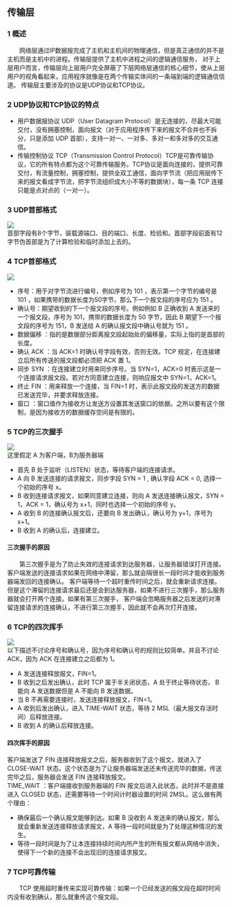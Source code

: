 ## 传输层
### 1 概述  
&emsp;&emsp;网络层通过IP数据报完成了主机和主机间的物理通信，但是真正通信的并不是主机而是主机中的进程。传输层提供了主机中进程之间的逻辑通信服务，
对于上层用户而言，传输层向上层用户完全屏蔽了下层网络层通信的核心细节，使从上层用户的视角看起来，应用程序就像是在两个传输实体间的一条端到端的逻辑通信信道。
传输层主要涉及的协议是UDP协议和TCP协议。
### 2 UDP协议和TCP协议的特点
* 用户数据报协议 UDP（User Datagram Protocol）是无连接的，尽最大可能交付，没有拥塞控制，面向报文（对于应用程序传下来的报文不合并也不拆分，只是添加 UDP 首部），支持一对一、一对多、多对一和多对多的交互通信。  
* 传输控制协议 TCP（Transmission Control Protocol）TCP是可靠传输协议，它的所有特点都为这个可靠传输服务。TCP协议是面向连接的，提供可靠交付，有流量控制，拥塞控制，提供全双工通信，面向字节流（把应用层传下来的报文看成字节流，把字节流组织成大小不等的数据块），每一条 TCP 连接只能是点对点的（一对一）。  
### 3 UDP首部格式    
![](https://github.com/zhuqianqian1996/CS-Master-Note/blob/%E8%AE%A1%E7%AE%97%E6%9C%BA%E7%BD%91%E7%BB%9C/%E5%9B%BE%E7%89%87/UDP%E5%8D%8F%E8%AE%AE.bmp)  
首部字段有8个字节，装载源端口、目的端口、长度、检验和。首部字段前面有12字节伪首部是为了计算检验和临时添加上去的。
### 4 TCP首部格式    
![](https://github.com/zhuqianqian1996/CS-Master-Note/blob/%E8%AE%A1%E7%AE%97%E6%9C%BA%E7%BD%91%E7%BB%9C/%E5%9B%BE%E7%89%87/TCP%E5%8D%8F%E8%AE%AE.bmp)  
* 序号：用于对字节流进行编号，例如序号为 101 ，表示第一个字节的编号是 101 ，如果携带的数据长度为50字节，那么下一个报文段的序号应为 151 。  
* 确认号：期望收到的下一个报文段的序号。例如例如 B 正确收到 A 发送来的一个报文段，序号为 101，携带的数据长度为 50 字节，因此 B 期望下一个报文段的序号为 151，B 发送给 A 的确认报文段中确认号就为 151 。    
* 数据偏移 ：指的是数据部分距离报文段起始处的偏移量，实际上指的是首部的长度。  
* 确认 ACK ：当 ACK=1 时确认号字段有效，否则无效。TCP 规定，在连接建立后所有传送的报文段都必须把 ACK 置 1。  
* 同步 SYN ：在连接建立时用来同步序号。当 SYN=1，ACK=0 时表示这是一个连接请求报文段。若对方同意建立连接，则响应报文中 SYN=1，ACK=1。  
* 终止 FIN ：用来释放一个连接，当 FIN=1 时，表示此报文段的发送方的数据已发送完毕，并要求释放连接。  
* 窗口 ：窗口值作为接收方让发送方设置其发送窗口的依据。之所以要有这个限制，是因为接收方的数据缓存空间是有限的。
### 5 TCP的三次握手    
![](https://github.com/zhuqianqian1996/CS-Master-Note/blob/%E8%AE%A1%E7%AE%97%E6%9C%BA%E7%BD%91%E7%BB%9C/%E5%9B%BE%E7%89%87/%E4%B8%89%E6%AC%A1%E6%8F%A1%E6%89%8B.bmp)  
这里假定 A 为客户端，B为服务器端  
* 首先 B 处于监听（LISTEN）状态，等待客户端的连接请求。  
* A 向 B 发送连接的请求报文，同步字段 SYN = 1 , 确认字段 ACK = 0, 选择一个初始的序号 x。  
* B 收到连接请求报文，如果同意建立连接，则向 A 发送连接确认报文，SYN = 1，ACK = 1，确认号为 x+1，同时也选择一个初始的序号 y。  
* A 收到 B 的连接确认报文后，还要向 B 发出确认，确认号为 y+1，序号为 x+1。  
* B 收到 A 的确认后，连接建立。  
#### 三次握手的原因  
&emsp;&emsp;第三次握手是为了防止失效的连接请求到达服务器，让服务器错误打开连接。客户端发送的连接请求如果在网络中滞留，那么就会隔很长一段时间才能收到服务器端发回的连接确认。
客户端等待一个超时重传时间之后，就会重新请求连接。但是这个滞留的连接请求最后还是会到达服务器，如果不进行三次握手，那么服务器就会打开两个连接。如果有第三次握手，
客户端会忽略服务器之后发送的对滞留连接请求的连接确认，不进行第三次握手，因此就不会再次打开连接。
### 6 TCP的四次挥手  
![](https://github.com/zhuqianqian1996/CS-Master-Note/blob/%E8%AE%A1%E7%AE%97%E6%9C%BA%E7%BD%91%E7%BB%9C/%E5%9B%BE%E7%89%87/%E5%9B%9B%E6%AC%A1%E6%8C%A5%E6%89%8B.bmp)  
以下描述不讨论序号和确认号，因为序号和确认号的规则比较简单。并且不讨论 ACK，因为 ACK 在连接建立之后都为 1。  
* A 发送连接释放报文，FIN=1。  
* B 收到之后发出确认，此时 TCP 属于半关闭状态，A 处于终止等待状态， B 能向 A 发送数据但是 A 不能向 B 发送数据。  
* 当 B 不再需要连接时，发送连接释放报文，FIN=1。  
* A 收到后发出确认，进入 TIME-WAIT 状态，等待 2 MSL（最大报文存活时间）后释放连接。  
* B 收到 A 的确认后释放连接。  
#### 四次挥手的原因    
客户端发送了 FIN 连接释放报文之后，服务器收到了这个报文，就进入了 CLOSE-WAIT 状态。这个状态是为了让服务器端发送还未传送完毕的数据，传送完毕之后，服务器会发送 FIN 连接释放报文。  
TIME_WAIT ：客户端接收到服务器端的 FIN 报文后进入此状态，此时并不是直接进入 CLOSED 状态，还需要等待一个时间计时器设置的时间 2MSL。这么做有两个理由：   
* 确保最后一个确认报文能够到达。如果 B 没收到 A 发送来的确认报文，那么就会重新发送连接释放请求报文，A 等待一段时间就是为了处理这种情况的发生。  
* 等待一段时间是为了让本连接持续时间内所产生的所有报文都从网络中消失，使得下一个新的连接不会出现旧的连接请求报文。  
### 7 TCP可靠传输  
&emsp;&emsp;TCP 使用超时重传来实现可靠传输：如果一个已经发送的报文段在超时时间内没有收到确认，那么就重传这个报文段。  






